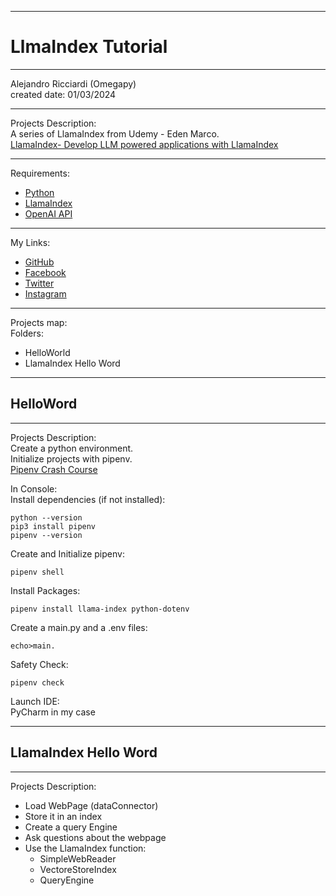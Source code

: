-----------------------------------------------------------------------------------------------------------------------------
# LlmaIndex Tutorial
-----------------------------------------------------------------------------------------------------------------------------

 Alejandro Ricciardi (Omegapy)  
 created date: 01/03/2024  

-----------------------------------------------------------------------------------------------------------------------------

Projects Description:  
A series of LlamaIndex from Udemy - Eden Marco.  
[LlamaIndex- Develop LLM powered applications with LlamaIndex](https://www.udemy.com/course/lamaindex/)  

-----------------------------------------------------------------------------------------------------------------------------

Requirements:  
- [Python](https://www.python.org/)   
- [LlamaIndex](https://www.llamaindex.ai/)  
- [OpenAI API](https://openai.com/)  

-----------------------------------------------------------------------------------------------------------------------------

My Links:   
- [GitHub](https://github.com/Omegapy)   
- [Facebook](https://www.facebook.com/profile.php?id=100089638857137)  
- [Twitter](https://twitter.com/RicciardiAlex)   
- [Instagram](https://www.instagram.com/alexomegapy/)  

-----------------------------------------------------------------------------------------------------------------------------

Projects map:  
Folders:
- HelloWorld
- LlamaIndex Hello Word

-----------------------------------------------------------------------------------------------------------------------------
## HelloWord
-----------------------------------------------------------------------------------------------------------------------------

Projects Description:  
Create a python environment.  
Initialize projects with pipenv.  
[Pipenv Crash Course](https://www.youtube.com/watch?v=6Qmnh5C4Pmo) 

In Console:  
Install dependencies (if not installed):  
```
python --version
pip3 install pipenv
pipenv --version
```
Create and Initialize pipenv:
``` 
pipenv shell
```
Install Packages:
```
pipenv install llama-index python-dotenv
```
Create a main.py and a .env files:
```
echo>main.
```
Safety Check:
```
pipenv check
```
Launch IDE:  
PyCharm in my case

-----------------------------------------------------------------------------------------------------------------------------
## LlamaIndex Hello Word
-----------------------------------------------------------------------------------------------------------------------------

Projects Description:  
- Load WebPage (dataConnector)
- Store it in an index
- Create a query Engine
- Ask questions about the webpage
- Use the LlamaIndex function:
    - SimpleWebReader
    - VectoreStoreIndex
    - QueryEngine

